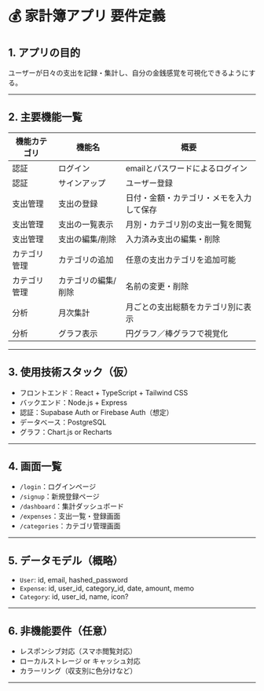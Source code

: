 # 💰 家計簿アプリ 要件定義

## 1. アプリの目的

ユーザーが日々の支出を記録・集計し、自分の金銭感覚を可視化できるようにする。

---

## 2. 主要機能一覧

| 機能カテゴリ | 機能名           | 概要                                                  |
|--------------|------------------|--------------------------------------------------------|
| 認証         | ログイン         | emailとパスワードによるログイン                       |
| 認証         | サインアップ     | ユーザー登録                                           |
| 支出管理     | 支出の登録       | 日付・金額・カテゴリ・メモを入力して保存              |
| 支出管理     | 支出の一覧表示   | 月別・カテゴリ別の支出一覧を閲覧                      |
| 支出管理     | 支出の編集/削除 | 入力済み支出の編集・削除                              |
| カテゴリ管理 | カテゴリの追加   | 任意の支出カテゴリを追加可能                          |
| カテゴリ管理 | カテゴリの編集/削除 | 名前の変更・削除                                      |
| 分析         | 月次集計         | 月ごとの支出総額をカテゴリ別に表示                    |
| 分析         | グラフ表示       | 円グラフ／棒グラフで視覚化                            |

---

## 3. 使用技術スタック（仮）

- フロントエンド：React + TypeScript + Tailwind CSS
- バックエンド：Node.js + Express
- 認証：Supabase Auth or Firebase Auth（想定）
- データベース：PostgreSQL
- グラフ：Chart.js or Recharts

---

## 4. 画面一覧

- `/login`：ログインページ
- `/signup`：新規登録ページ
- `/dashboard`：集計ダッシュボード
- `/expenses`：支出一覧・登録画面
- `/categories`：カテゴリ管理画面

---

## 5. データモデル（概略）

- `User`: id, email, hashed_password
- `Expense`: id, user_id, category_id, date, amount, memo
- `Category`: id, user_id, name, icon?

---

## 6. 非機能要件（任意）

- レスポンシブ対応（スマホ閲覧対応）
- ローカルストレージ or キャッシュ対応
- カラーリング（収支別に色分けなど）

---
